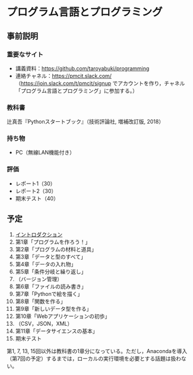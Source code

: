 # プログラム言語とプログラミング

## 事前説明

### 重要なサイト

* 講義資料：https://github.com/taroyabuki/programming
* 連絡チャネル：https://pmcit.slack.com/ （https://join.slack.com/t/pmcit/signup でアカウントを作り，チャネル「プログラム言語とプログラミング」に参加する。）

### 教科書

辻真吾『Pythonスタートブック』（技術評論社, 増補改訂版, 2018）

### 持ち物

* PC（無線LAN機能付き）

### 評価

* レポート1（30）
* レポート2（30）
* 期末テスト（40）

## 予定

1. [イントロダクション](introduction.md)
1. 第1章「プログラムを作ろう！」
1. 第2章「プログラムの材料と道具」
1. 第3章「データと型のすべて」
1. 第4章「データの入れ物」
1. 第5章「条件分岐と繰り返し」
1. （バージョン管理）
1. 第6章「ファイルの読み書き」
1. 第7章「Pythonで絵を描く」
1. 第8章「関数を作る」
1. 第9章「新しいデータ型を作る」
1. 第10章「Webアプリケーションの初歩」
1. （CSV，JSON，XML）
1. 第11章「データサイエンスの基本」
1. 期末テスト

第1, 7, 13, 15回以外は教科書の1章分になっている。ただし，Anacondaを導入（第7回の予定）するまでは，ローカルの実行環境を必要とする話題は扱わない。